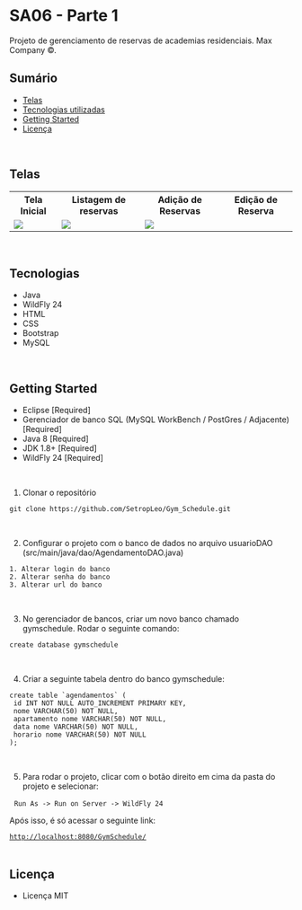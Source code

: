 <h1> SA06 - Parte 1 </h1>

<p>
  Projeto de gerenciamento de reservas de academias residenciais. Max Company ©.
</p>

## Sumário
<ul>
  <li><a href="#telas">Telas</a></li>
  <li><a href="#tecnologias">Tecnologias utilizadas</a></li>
  <li><a href="#getting-started">Getting Started</a></li>
  <li><a href="#licença">Licença</a></li>
</ul>
</br>

## Telas
<table>
<tr>
  <th>Tela Inicial</th>
  <th>Listagem de reservas</th>
  <th>Adição de Reservas</th>
  <th>Edição de Reserva</th>
  </tr>
  <tr>
    <td><img src="./src/main/base/user-list.jpg"/></td>
    <td><img src="./src/main/base/add-user.jpg"/></td>
    <td><img src="./src/main/base/edit-user.jpg"/></td>
  </tr>
</table>
</br>



## Tecnologias

- Java
- WildFly 24
- HTML
- CSS
- Bootstrap
- MySQL
</br>



## Getting Started

- Eclipse [Required]
- Gerenciador de banco SQL (MySQL WorkBench / PostGres / Adjacente) [Required]
- Java 8 [Required]
- JDK 1.8+ [Required]
- WildFly 24 [Required]
</br>

1. Clonar o repositório
<pre>
<code>git clone https://github.com/SetropLeo/Gym_Schedule.git</code>
</pre>
</br>

2. Configurar o projeto com o banco de dados no arquivo usuarioDAO (src/main/java/dao/AgendamentoDAO.java)
<pre>
<code>1. Alterar login do banco</code>
<code>2. Alterar senha do banco</code>
<code>3. Alterar url do banco</code>
</pre>
</br>

3. No gerenciador de bancos, criar um novo banco chamado gymschedule. Rodar o seguinte comando: 
<pre>
<code>create database gymschedule</code>
</pre>
</br>

4. Criar a seguinte tabela dentro do banco gymschedule: 
<pre>
<code>create table `agendamentos` (
 id INT NOT NULL AUTO_INCREMENT PRIMARY KEY,
 nome VARCHAR(50) NOT NULL,
 apartamento nome VARCHAR(50) NOT NULL,
 data nome VARCHAR(50) NOT NULL,
 horario nome VARCHAR(50) NOT NULL
);</code>
</pre>
</br>

5. Para rodar o projeto, clicar com o botão direito em cima da pasta do projeto e selecionar: 
<pre>
 <code>Run As -> Run on Server -> WildFly 24</code>
</pre>
<p> Após isso, é só acessar o seguinte link:</p>
<code><a href="http://localhost:8080/GymSchedule/">http://localhost:8080/GymSchedule/</a></code>
<br><br>


## Licença

- Licença MIT
<br><br>
